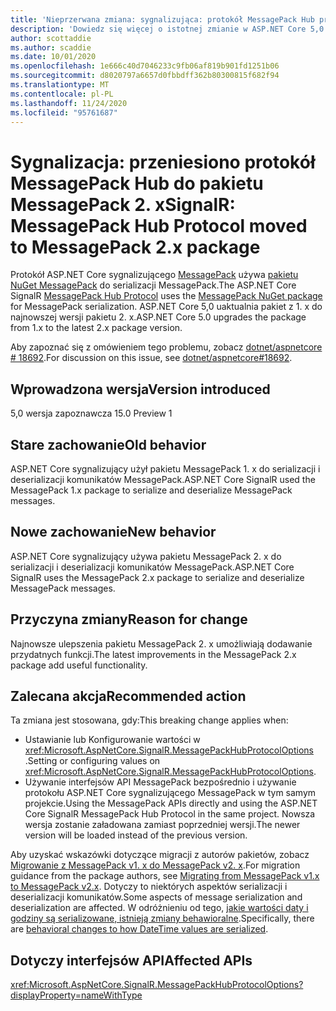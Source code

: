 ```yaml
---
title: 'Nieprzerwana zmiana: sygnalizująca: protokół MessagePack Hub przeniesiony do MessagePack 2. x pakietu'
description: 'Dowiedz się więcej o istotnej zmianie w ASP.NET Core 5,0 z tytułem: protokół centrum MessagePack przeniesiony do MessagePack 2. x'
author: scottaddie
ms.author: scaddie
ms.date: 10/01/2020
ms.openlocfilehash: 1e666c40d7046233c9fb06af819b901fd1251b06
ms.sourcegitcommit: d8020797a6657d0fbbdff362b80300815f682f94
ms.translationtype: MT
ms.contentlocale: pl-PL
ms.lasthandoff: 11/24/2020
ms.locfileid: "95761687"
---
```

# <a name="signalr-messagepack-hub-protocol-moved-to-messagepack-2x-package"></a><span data-ttu-id="78bec-103">Sygnalizacja: przeniesiono protokół MessagePack Hub do pakietu MessagePack 2. x</span><span class="sxs-lookup"><span data-stu-id="78bec-103">SignalR: MessagePack Hub Protocol moved to MessagePack 2.x package</span></span>

<span data-ttu-id="78bec-104">Protokół ASP.NET Core sygnalizującego [MessagePack](/aspnet/core/signalr/messagepackhubprotocol) używa [pakietu NuGet MessagePack](https://www.nuget.org/packages/MessagePack) do serializacji MessagePack.</span><span class="sxs-lookup"><span data-stu-id="78bec-104">The ASP.NET Core SignalR [MessagePack Hub Protocol](/aspnet/core/signalr/messagepackhubprotocol) uses the [MessagePack NuGet package](https://www.nuget.org/packages/MessagePack) for MessagePack serialization.</span></span> <span data-ttu-id="78bec-105">ASP.NET Core 5,0 uaktualnia pakiet z 1. x do najnowszej wersji pakietu 2. x.</span><span class="sxs-lookup"><span data-stu-id="78bec-105">ASP.NET Core 5.0 upgrades the package from 1.x to the latest 2.x package version.</span></span>

<span data-ttu-id="78bec-106">Aby zapoznać się z omówieniem tego problemu, zobacz [dotnet/aspnetcore # 18692](https://github.com/dotnet/aspnetcore/issues/18692).</span><span class="sxs-lookup"><span data-stu-id="78bec-106">For discussion on this issue, see [dotnet/aspnetcore#18692](https://github.com/dotnet/aspnetcore/issues/18692).</span></span>

## <a name="version-introduced"></a><span data-ttu-id="78bec-107">Wprowadzona wersja</span><span class="sxs-lookup"><span data-stu-id="78bec-107">Version introduced</span></span>

<span data-ttu-id="78bec-108">5,0 wersja zapoznawcza 1</span><span class="sxs-lookup"><span data-stu-id="78bec-108">5.0 Preview 1</span></span>

## <a name="old-behavior"></a><span data-ttu-id="78bec-109">Stare zachowanie</span><span class="sxs-lookup"><span data-stu-id="78bec-109">Old behavior</span></span>

<span data-ttu-id="78bec-110">ASP.NET Core sygnalizujący użył pakietu MessagePack 1. x do serializacji i deserializacji komunikatów MessagePack.</span><span class="sxs-lookup"><span data-stu-id="78bec-110">ASP.NET Core SignalR used the MessagePack 1.x package to serialize and deserialize MessagePack messages.</span></span>

## <a name="new-behavior"></a><span data-ttu-id="78bec-111">Nowe zachowanie</span><span class="sxs-lookup"><span data-stu-id="78bec-111">New behavior</span></span>

<span data-ttu-id="78bec-112">ASP.NET Core sygnalizujący używa pakietu MessagePack 2. x do serializacji i deserializacji komunikatów MessagePack.</span><span class="sxs-lookup"><span data-stu-id="78bec-112">ASP.NET Core SignalR uses the MessagePack 2.x package to serialize and deserialize MessagePack messages.</span></span>

## <a name="reason-for-change"></a><span data-ttu-id="78bec-113">Przyczyna zmiany</span><span class="sxs-lookup"><span data-stu-id="78bec-113">Reason for change</span></span>

<span data-ttu-id="78bec-114">Najnowsze ulepszenia pakietu MessagePack 2. x umożliwiają dodawanie przydatnych funkcji.</span><span class="sxs-lookup"><span data-stu-id="78bec-114">The latest improvements in the MessagePack 2.x package add useful functionality.</span></span>

## <a name="recommended-action"></a><span data-ttu-id="78bec-115">Zalecana akcja</span><span class="sxs-lookup"><span data-stu-id="78bec-115">Recommended action</span></span>

<span data-ttu-id="78bec-116">Ta zmiana jest stosowana, gdy:</span><span class="sxs-lookup"><span data-stu-id="78bec-116">This breaking change applies when:</span></span>

* <span data-ttu-id="78bec-117">Ustawianie lub Konfigurowanie wartości w <xref:Microsoft.AspNetCore.SignalR.MessagePackHubProtocolOptions> .</span><span class="sxs-lookup"><span data-stu-id="78bec-117">Setting or configuring values on <xref:Microsoft.AspNetCore.SignalR.MessagePackHubProtocolOptions>.</span></span>
* <span data-ttu-id="78bec-118">Używanie interfejsów API MessagePack bezpośrednio i używanie protokołu ASP.NET Core sygnalizującego MessagePack w tym samym projekcie.</span><span class="sxs-lookup"><span data-stu-id="78bec-118">Using the MessagePack APIs directly and using the ASP.NET Core SignalR MessagePack Hub Protocol in the same project.</span></span> <span data-ttu-id="78bec-119">Nowsza wersja zostanie załadowana zamiast poprzedniej wersji.</span><span class="sxs-lookup"><span data-stu-id="78bec-119">The newer version will be loaded instead of the previous version.</span></span>

<span data-ttu-id="78bec-120">Aby uzyskać wskazówki dotyczące migracji z autorów pakietów, zobacz [Migrowanie z MessagePack v1. x do MessagePack v2. x](https://github.com/neuecc/MessagePack-CSharp/blob/master/doc/migration.md).</span><span class="sxs-lookup"><span data-stu-id="78bec-120">For migration guidance from the package authors, see [Migrating from MessagePack v1.x to MessagePack v2.x](https://github.com/neuecc/MessagePack-CSharp/blob/master/doc/migration.md).</span></span> <span data-ttu-id="78bec-121">Dotyczy to niektórych aspektów serializacji i deserializacji komunikatów.</span><span class="sxs-lookup"><span data-stu-id="78bec-121">Some aspects of message serialization and deserialization are affected.</span></span> <span data-ttu-id="78bec-122">W odróżnieniu od tego, [jakie wartości daty i godziny są serializowane, istnieją zmiany behawioralne](https://github.com/neuecc/MessagePack-CSharp/blob/master/doc/migration.md#behavioral-changes).</span><span class="sxs-lookup"><span data-stu-id="78bec-122">Specifically, there are [behavioral changes to how DateTime values are serialized](https://github.com/neuecc/MessagePack-CSharp/blob/master/doc/migration.md#behavioral-changes).</span></span>

## <a name="affected-apis"></a><span data-ttu-id="78bec-123">Dotyczy interfejsów API</span><span class="sxs-lookup"><span data-stu-id="78bec-123">Affected APIs</span></span>

<xref:Microsoft.AspNetCore.SignalR.MessagePackHubProtocolOptions?displayProperty=nameWithType>

<!--

### Category

ASP.NET Core

### Affected APIs

`T:Microsoft.AspNetCore.SignalR.MessagePackHubProtocolOptions`

-->
